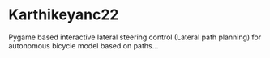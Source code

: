 # Karthikeyanc22
Pygame based interactive lateral steering control (Lateral path planning) for autonomous bicycle model based on paths…
